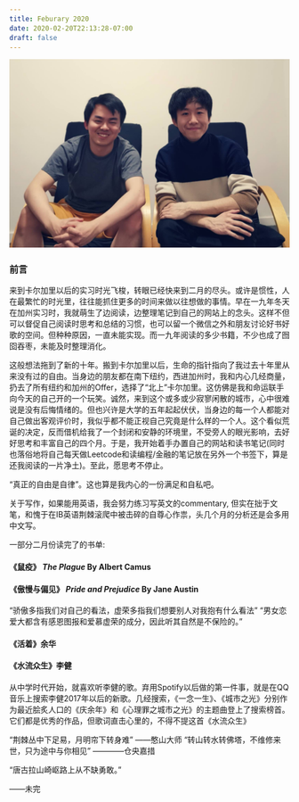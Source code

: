 ```yaml
---
title: Feburary 2020
date: 2020-02-20T22:13:28-07:00
draft: false
---
```

![Example image](/static/img/CalgaryLife.jpg)

### 前言 
来到卡尔加里以后的实习时光飞梭，转眼已经快来到二月的尽头。或许是惯性，人在最繁忙的时光里，往往能抓住更多的时间来做以往想做的事情。早在一九年冬天在加州实习时，我就萌生了边阅读，边整理笔记到自己的网站上的念头。这样不但可以督促自己阅读时思考和总结的习惯，也可以留一个微信之外和朋友讨论好书好歌的空间。但种种原因，一直未能实现。而一九年阅读的多少书籍，不少也成了囫囵吞枣，未能及时整理消化。

这般想法拖到了新的十年。搬到卡尔加里以后，生命的指针指向了我过去十年里从来没有过的自由。当身边的朋友都在南下纽约，西进加州时，我和内心几经商量，扔去了所有纽约和加州的Offer，选择了“北上”卡尔加里。这仿佛是我和命运联手向今天的自己开的一个玩笑。诚然，来到这个或多或少寂寥闲散的城市，心中很难说是没有后悔情绪的。但也兴许是大学的五年起起伏伏，当身边的每一个人都能对自己做出客观评价时，我似乎都不能正视自己究竟是什么样的一个人。这个看似荒诞的决定，反而借机给我了一个封闭和安静的环境里，不受旁人的眼光影响，去好好思考和丰富自己的四个月。于是，我开始着手办置自己的网站和读书笔记(同时也落俗地将自己每天做Leetcode和读编程/金融的笔记放在另外一个书签下，算是还我阅读的一片净土)。至此，愿思考不停止。

“真正的自由是自律”。这也算是我内心的一份满足和自私吧。

关于写作，如果能用英语，我会努力练习写英文的commentary, 但实在拙于文笔，和愧于在IB英语荆棘滚爬中被击碎的自尊心作祟，头几个月的分析还是会多用中文写。

一部分二月份读完了的书单:

#### 《鼠疫》 *The Plague* By Albert Camus 

#### 《傲慢与偏见》 *Pride and Prejudice* By Jane Austin
“骄傲多指我们对自己的看法，虚荣多指我们想要别人对我抱有什么看法”
“男女恋爱大都含有感恩图报和爱慕虚荣的成分，因此听其自然是不保险的。”

#### 《活着》余华

#### 《水流众生》李健

从中学时代开始，就喜欢听李健的歌。弃用Spotify以后做的第一件事，就是在QQ音乐上搜索李健2017年以后的新歌。几经搜索，《一念一生》、《城市之光》分别作为最近脍炙人口的《庆余年》和《心理罪之城市之光》的主题曲登上了搜索榜首。它们都是优秀的作品，但歌词直击心里的，不得不提这首《水流众生》

“荆棘丛中下足易，月明帘下转身难” ——憨山大师 
“转山转水转佛塔，不维修来世，只为途中与你相见” ————仓央嘉措

“唐古拉山崎岖路上从不缺勇敢。”

——未完



